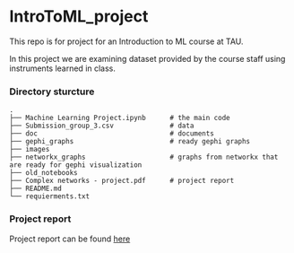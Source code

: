 # IntroToML_project
This repo is for project for an Introduction to ML course at TAU.

In this project we are examining dataset provided by the course staff using instruments learned in class.

### Directory sturcture


    .
    ├── Machine Learning Project.ipynb      # the main code
    ├── Submission_group_3.csv              # data   
    ├── doc                                 # documents
    ├── gephi_graphs                        # ready gephi graphs
    ├── images                    
    ├── networkx_graphs                     # graphs from networkx that are ready for gephi visualization
    ├── old_notebooks
    ├── Complex networks - project.pdf      # project report
    ├── README.md
    └── requierments.txt


### Project report 
Project report can be found [here](https://github.com/SolOlga/ComplexNetworks_project/blob/master/Complex%20networks%20-%20project.pdf)
